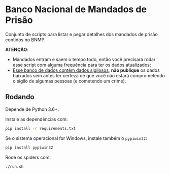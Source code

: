 # Banco Nacional de Mandados de Prisão

Conjunto de scripts para listar e pegar detalhes dos mandados de prisão
contidos no BNMP.

**ATENÇÃO**:

- Mandados entram e saem o tempo todo, então você precisará rodar esse script
  com alguma frequência para ter os dados atualizados;
- [Esse banco de dados contém dados sigilosos](https://www1.folha.uol.com.br/cotidiano/2018/04/sistema-da-justica-viola-sigilo-e-expoe-criancas-vitimas-de-estupro.shtml),
  **não publique** os dados baixados sem antes ter certeza de que você não
  estará comprometendo o sigilo de algumas pessoas (e cometendo um crime).

## Rodando

Depende de Python 3.6+.

Instale as dependências com:

```bash
pip install -r requirements.txt
```

Se o sistema operacional for Windows, instale também o `pypiwin32`:

```bash
pip install pypiwin32
```

Rode os spiders com:

```bash
./run.sh
```
